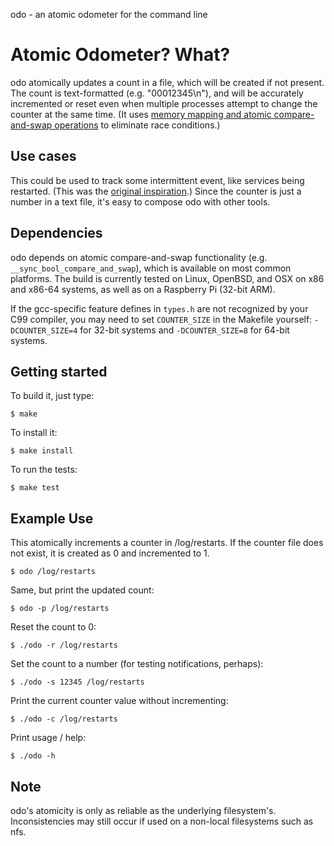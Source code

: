 odo - an atomic odometer for the command line

# Atomic Odometer? What?

odo atomically updates a count in a file, which will be created if not
present. The count is text-formatted (e.g. "00012345\n"), and will be
accurately incremented or reset even when multiple processes attempt to
change the counter at the same time. (It uses [memory mapping and atomic
compare-and-swap operations][1] to eliminate race conditions.)

[1]: https://spin.atomicobject.com/2014/11/24/odo-atomic-counters-from-the-command-line/


## Use cases

This could be used to track some intermittent event, like services being
restarted. (This was the [original inspiration][2].) Since the counter
is just a number in a text file, it's easy to compose odo with other
tools.

[2]: https://twitter.com/nrr/status/529016501421240322


## Dependencies

odo depends on atomic compare-and-swap functionality (e.g.
`__sync_bool_compare_and_swap`), which is available on most common
platforms. The build is currently tested on Linux, OpenBSD, and OSX on
x86 and x86-64 systems, as well as on a Raspberry Pi (32-bit ARM).

If the gcc-specific feature defines in `types.h` are not recognized by
your C99 compiler, you may need to set `COUNTER_SIZE` in the Makefile
yourself: `-DCOUNTER_SIZE=4` for 32-bit systems and `-DCOUNTER_SIZE=8`
for 64-bit systems.


## Getting started

To build it, just type:

    $ make

To install it:

    $ make install

To run the tests:

    $ make test


## Example Use

This atomically increments a counter in /log/restarts. If the counter
file does not exist, it is created as 0 and incremented to 1.

    $ odo /log/restarts
    
Same, but print the updated count:

    $ odo -p /log/restarts
    
Reset the count to 0:

    $ ./odo -r /log/restarts
    
Set the count to a number (for testing notifications, perhaps):

    $ ./odo -s 12345 /log/restarts

Print the current counter value without incrementing:

    $ ./odo -c /log/restarts

Print usage / help:

    $ ./odo -h


## Note

odo's atomicity is only as reliable as the underlying filesystem's.
Inconsistencies may still occur if used on a non-local filesystems
such as nfs.
